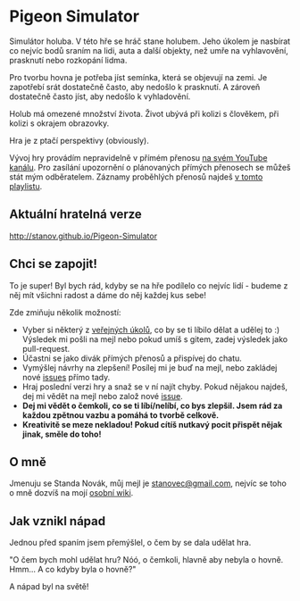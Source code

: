 # Pigeon Simulator

Simulátor holuba. V této hře se hráč stane holubem. Jeho úkolem je nasbírat co nejvíc bodů sraním na lidi, auta a další objekty, než umře na vyhlavovění, prasknutí nebo rozkopání lidma.

Pro tvorbu hovna je potřeba jíst semínka, která se objevují na zemi. Je zapotřebí srát dostatečně často, aby nedošlo k prasknutí. A zároveň dostatečně často jíst, aby nedošlo k vyhladovění.

Holub má omezené množství života. Život ubývá při kolizi s člověkem, při kolizi s okrajem obrazovky.

Hra je z ptačí perspektivy (obviously).

Vývoj hry provádím nepravidelně v přímém přenosu [na svém YouTube kanálu](https://www.youtube.com/user/xxxstanley). Pro zasílání upozornění o plánovaných přímých přenosech se můžeš stát mým odběratelem. Záznamy proběhlých přenosů najdeš [v tomto playlistu](https://www.youtube.com/playlist?list=PLE4fGQXgx2n3ECP-Hv2OTpnWRKSdHiSg9).

## Aktuální hratelná verze

http://stanov.github.io/Pigeon-Simulator

## Chci se zapojit!

To je super! Byl bych rád, kdyby se na hře podílelo co nejvíc lidí - budeme z něj mít všichni radost a dáme do něj každej kus sebe!

Zde zmiňuju několik možností:

* Vyber si některý z [veřejných úkolů](https://github.com/StaNov/Pigeon-Simulator/issues?utf8=%E2%9C%93&q=is%3Aissue+is%3Aopen+label%3Ave%C5%99ejn%C3%A9), co by se ti líbilo dělat a udělej to :) Výsledek mi pošli na mejl nebo pokud umíš s gitem, zadej výsledek jako pull-request.
* Účastni se jako divák přímých přenosů a přispívej do chatu.
* Vymýšlej návrhy na zlepšení! Posílej mi je buď na mejl, nebo zakládej nové [issues](https://github.com/StaNov/Pigeon-Simulator/issues) přímo tady.
* Hraj poslední verzi hry a snaž se v ní najít chyby. Pokud nějakou najdeš, dej mi vědět na mejl nebo založ nové [issue](https://github.com/StaNov/Pigeon-Simulator/issues).
* **Dej mi vědět o čemkoli, co se ti líbí/nelíbí, co bys zlepšil. Jsem rád za každou zpětnou vazbu a pomáhá to tvorbě celkově.**
* **Kreativitě se meze nekladou! Pokud cítíš nutkavý pocit přispět nějak jinak, směle do toho!**

## O mně

Jmenuju se Standa Novák, můj mejl je stanovec@gmail.com, nejvíc se toho o mně dozvíš na mojí [osobní wiki](http://www.stanov.cz).

## Jak vznikl nápad

Jednou před spaním jsem přemýšlel, o čem by se dala udělat hra.

"O čem bych mohl udělat hru? Nóó, o čemkoli, hlavně aby nebyla o hovně. Hmm... A co kdyby byla o hovně?"

A nápad byl na světě!
